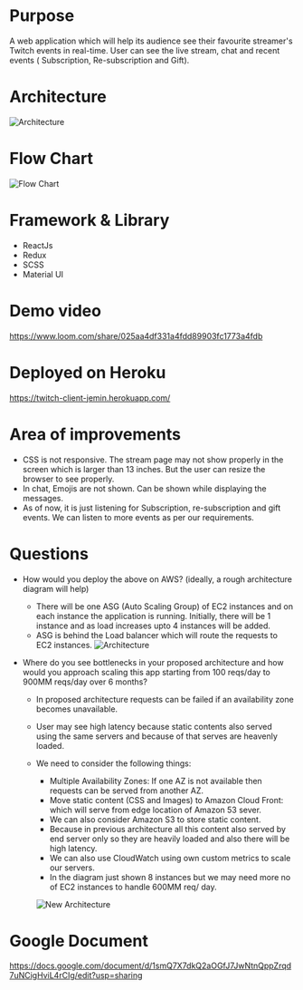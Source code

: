 # Purpose 
A web application which will help its audience see their favourite streamer's Twitch events in real-time. User can see the live stream, chat and recent events ( Subscription, Re-subscription and Gift).

# Architecture

![Architecture](https://i.ibb.co/JHHzQhb/architecture.png)

# Flow Chart

![Flow Chart](https://i.ibb.co/1Kw7zyB/use-case-new.jpg)

# Framework & Library 

- ReactJs
- Redux 
- SCSS
- Material UI

# Demo video 
https://www.loom.com/share/025aa4df331a4fdd89903fc1773a4fdb

# Deployed on Heroku
https://twitch-client-jemin.herokuapp.com/

# Area of improvements 
- CSS is not responsive. The stream page may not show properly in the screen which is larger than 13 inches.  But the user can resize the browser to see properly. 
- In chat, Emojis are not shown. Can be shown while displaying the messages. 
- As of now, it is just listening for Subscription, re-subscription and gift events. We can listen to more events as per our requirements. 

# Questions

- How would you deploy the above on AWS? (ideally, a rough architecture diagram will help)
    - There will be one ASG (Auto Scaling Group) of EC2 instances and on each instance the application is running. Initially, there will be 1 instance and as load increases upto 4 instances will be added.
    - ASG is behind the Load balancer which will route the requests to EC2 instances. 
     ![Architecture](https://i.ibb.co/6vTkxJR/arch-1.jpg)

- Where do you see bottlenecks in your proposed architecture and how would you approach scaling this app starting from 100 reqs/day to 900MM reqs/day over 6 months?
    - In proposed architecture requests can be failed if an availability zone becomes unavailable.
    - User may see high latency because static contents also served using the same servers and because of that serves are heavenly loaded. 
    - We need to consider the following things:
        - Multiple Availability Zones: If one AZ is not available then requests can be served from another AZ.
        - Move static content (CSS and Images) to Amazon Cloud Front: which will serve from edge location of Amazon 53 sever.  
        - We can also consider Amazon S3 to store static content.
        - Because in previous architecture all this content also served by end server only so they are heavily loaded and also there will be high latency.
        - We can also use CloudWatch using own custom metrics to scale our servers. 
        - In the diagram just shown 8 instances but we may need more no of EC2 instances to handle 600MM req/ day. 
        
        ![New Architecture](https://i.ibb.co/crgxZDx/Arch2.jpg)  
        
# Google Document
https://docs.google.com/document/d/1smQ7X7dkQ2aOGfJ7JwNtnQppZrqd7uNCigHviL4rCIg/edit?usp=sharing

